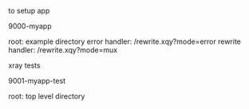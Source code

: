 to setup app

   9000-myapp

   root: example directory
   error handler: /rewrite.xqy?mode=error
   rewrite handler: /rewrite.xqy?mode=mux

   xray tests

   9001-myapp-test

   root: top level directory
